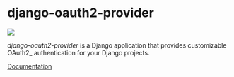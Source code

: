 # django-oauth2-provider

![](https://secure.travis-ci.org/caffeinehit/django-oauth2-provider.png)

*django-oauth2-provider* is a Django application that provides customizable OAuth2_ authentication for your Django projects. 

[Documentation](http://readthedocs.org/docs/django-oauth2-provider/en/latest/)